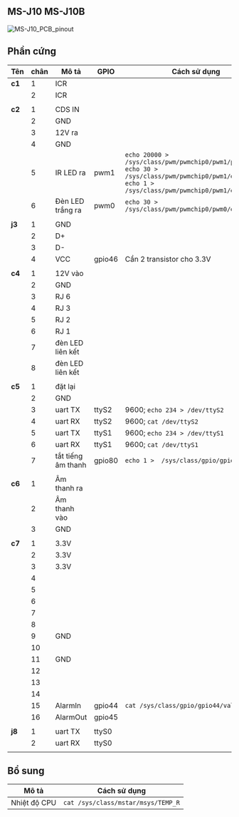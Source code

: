 ## MS-J10    MS-J10B
![MS-J10_PCB_pinout](/images/board-anjoy-j10b-pinout.jpg)

## Phần cứng


| Tên | chân | Mô tả | GPIO | Cách sử dụng |
| --- | --- | --- |---|---|
| **c1** | 1 | ICR | | |
|| 2 | ICR | | |
|| | | | |
| **c2** | 1 | CDS IN | | |
|| 2 | GND | | |
|| 3 | 12V ra | | |
|| 4 | GND | | |
|| 5 | IR LED ra | pwm1 | `echo 20000 > /sys/class/pwm/pwmchip0/pwm1/period` <br> `echo 30 >  /sys/class/pwm/pwmchip0/pwm1/duty_cycle` <br> `echo 1 > /sys/class/pwm/pwmchip0/pwm1/enable` |
|| 6 | Đèn LED trắng ra | pwm0 | `echo 30 >  /sys/class/pwm/pwmchip0/pwm0/duty_cycle` |
|| | | | |
| **j3** | 1 | GND | | |
|| 2 | D+ | | |
|| 3 | D- | | |
|| 4 | VCC | gpio46 | Cần 2 transistor cho 3.3V |
|| | | | |
| **c4** | 1 | 12V vào | | |
|| 2 | GND | | |
|| 3 | RJ 6 | | |
|| 4 | RJ 3 | | |
|| 5 | RJ 2 | | |
|| 6 | RJ 1 | | |
|| 7 | đèn LED liên kết | | |
|| 8 | đèn LED liên kết | | |
|| | | | |
| **c5** | 1 | đặt lại | | |
|| 2 | GND | | |
|| 3 | uart TX | ttyS2 | 9600; `echo 234 > /dev/ttyS2` |
|| 4 | uart RX | ttyS2 | 9600; `cat /dev/ttyS2` |
|| 5 | uart TX | ttyS1 | 9600; `echo 234 > /dev/ttyS1` |
|| 6 | uart RX | ttyS1 | 9600; `cat /dev/ttyS1` |
|| 7 | tắt tiếng âm thanh | gpio80 | `echo 1 >  /sys/class/gpio/gpio80/value` |
|| | | | |
| **c6** | 1 | Âm thanh ra | | |
|| 2 | Âm thanh vào | | |
|| 3 | GND | | |
|| | | | |
| **c7** | 1 | 3.3V | | |
|| 2 | 3.3V | | |
|| 3 | 3.3V | | |
|| 4 | | | |
|| 5 | | | |
|| 6 | | | |
|| 7 | | | |
|| 8 | | | |
|| 9 | GND | | |
|| 10 | | | |
|| 11 | GND | | |
|| 12 | | | |
|| 13 | | | |
|| 14 | | | |
|| 15 | AlarmIn | gpio44 | `cat /sys/class/gpio/gpio44/value` |
|| 16 | AlarmOut | gpio45 | | |
|| | | | |
| **j8** | 1 | uart TX | ttyS0 | |
|| 2 | uart RX | ttyS0 | | |
|| | | | |

## Bổ sung
| Mô tả | Cách sử dụng |
|---|---|
| Nhiệt độ CPU | `cat /sys/class/mstar/msys/TEMP_R` |

